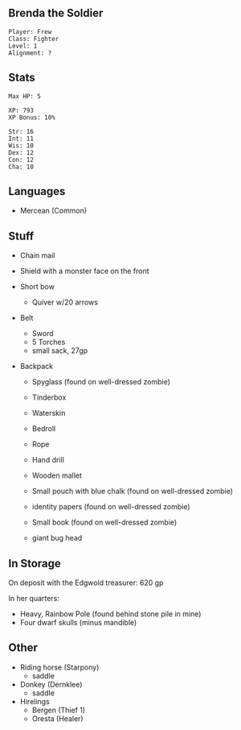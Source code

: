 
## Brenda the Soldier

    Player: Frew
    Class: Fighter
    Level: 1
    Alignment: ?

## Stats

    Max HP: 5

    XP: 793
    XP Bonus: 10%

    Str: 16
    Int: 11
    Wis: 10
    Dex: 12
    Con: 12
    Cha: 10

## Languages

- Mercean (Common)

## Stuff

* Chain mail
* Shield with a monster face on the front

* Short bow
  * Quiver w/20 arrows

* Belt
  * Sword
  * 5 Torches
  * small sack, 27gp

* Backpack
  * Spyglass (found on well-dressed zombie)
  * Tinderbox
  * Waterskin
  * Bedroll
  * Rope
  * Hand drill
  * Wooden mallet

  * Small pouch with blue chalk (found on well-dressed zombie)
  * identity papers (found on well-dressed zombie)
  * Small book (found on well-dressed zombie)

  * giant bug head

## In Storage

On deposit with the Edgwold treasurer: 620 gp

In her quarters:

  * Heavy, Rainbow Pole (found behind stone pile in mine)
  * Four dwarf skulls (minus mandible)

## Other

* Riding horse (Starpony)
  * saddle
* Donkey (Dernklee)
  * saddle
* Hirelings
  * Bergen (Thief 1)
  * Oresta (Healer)
